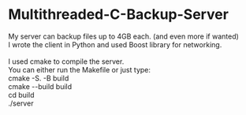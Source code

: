 # Multithreaded-C-Backup-Server

My server can backup files up to 4GB each. (and even more if wanted)\
I wrote the client in Python and used Boost library for networking. \
\
I used cmake to compile the server.\
You can either run the Makefile or just type:\
cmake -S. -B build\
cmake --build build\
cd build\
./server
